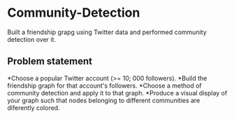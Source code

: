 # Community-Detection
Built a friendship grapg using Twitter data and performed community detection over it.

## Problem statement
*Choose a popular Twitter account (>= 10; 000 followers).
*Build the friendship graph for that account's followers.
*Choose a method of community detection and apply it to that graph.
*Produce a visual display of your graph such that nodes belonging to different communities
are diferently colored.